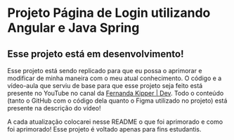 # Projeto Página de Login utilizando Angular e Java Spring

## Esse projeto está em desenvolvimento!

Esse projeto está sendo replicado para que eu possa o aprimorar e modificar de minha maneira com o meu atual conhecimento.
O código e a vídeo-aula que serviu de base para que esse projeto seja feito está presente no YouTube no canal da <a href="https://www.youtube.com/watch?v=6qbuuPM_de4&list=PLflvLVJqDpPry6X_JDnJ6v0okS6yACsAc">Fernanda Kipper | Dev</a>.
Todo o conteúdo (tanto o GitHub com o código dela quanto o Figma utilizado no projeto) está presente na descrição do vídeo!

A cada atualização colocarei nesse README o que foi aprimorado e como foi aprimorado! Esse projeto é voltado apenas para fins estudantis.